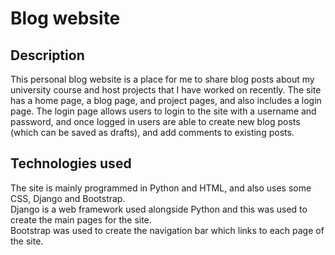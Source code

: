 # Blog website

## Description
This personal blog website is a place for me to share blog posts about my university course and host projects that I have worked on recently. 
The site has a home page, a blog page, and project pages, and also includes a login page. 
The login page allows users to login to the site with a username and password, and once logged in users are able to create new blog posts (which can be saved as drafts), and add comments to existing posts.

## Technologies used
The site is mainly programmed in Python and HTML, and also uses some CSS, Django and Bootstrap.  
Django is a web framework used alongside Python and this was used to create the main pages for the site.  
Bootstrap was used to create the navigation bar which links to each page of the site.  

